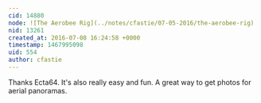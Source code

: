 ```yaml
---
cid: 14880
node: ![The Aerobee Rig](../notes/cfastie/07-05-2016/the-aerobee-rig)
nid: 13261
created_at: 2016-07-08 16:24:58 +0000
timestamp: 1467995098
uid: 554
author: cfastie
---
```


Thanks Ecta64. It's also really easy and fun. A great way to get photos for aerial panoramas. 